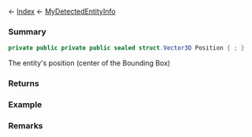 ← [Index](Api-Index) ← [MyDetectedEntityInfo](Sandbox.ModAPI.Ingame.MyDetectedEntityInfo)

### Summary

```csharp
private public private public sealed struct.Vector3D Position { ; }
```

The entity's position (center of the Bounding Box)

### Returns

### Example

### Remarks


